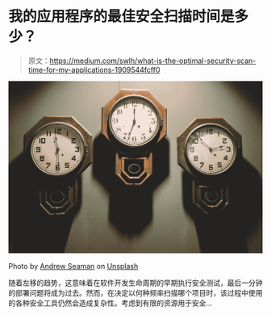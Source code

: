 # 我的应用程序的最佳安全扫描时间是多少？

> 原文：<https://medium.com/swlh/what-is-the-optimal-security-scan-time-for-my-applications-1909544fcff0>

![](img/7800c15aabe768b0f86eb8b6fc9637ad.png)

Photo by [Andrew Seaman](https://unsplash.com/@amseaman?utm_source=medium&utm_medium=referral) on [Unsplash](https://unsplash.com?utm_source=medium&utm_medium=referral)

随着左移的趋势，这意味着在软件开发生命周期的早期执行安全测试，最后一分钟的部署问题将成为过去。然而，在决定以何种频率扫描哪个项目时，该过程中使用的各种安全工具仍然会造成复杂性。考虑到有限的资源用于安全…